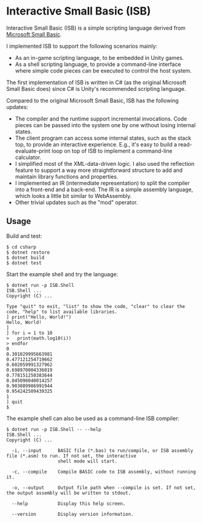 # Interactive Small Basic (ISB)

Interactive Small Basic (ISB) is a simple scripting language derived from
[Microsoft Small Basic](https://github.com/sb).

I implemented ISB to support the following scenarios mainly:

 * As an in-game scripting language, to be embedded in Unity games.
 * As a shell scripting language, to provide a command-line interface where simple code pieces can be executed to
   control the host system.

The first implementation of ISB is written in C# (as the original Microsoft Small Basic does) since C# is Unity's
recommended scripting language.

Compared to the original Microsoft Small Basic, ISB has the following updates:

 * The compiler and the runtime support incremental invocations. Code pieces can be passed into the system one by one
   without losing internal states.
 * The client program can access some internal states, such as the stack top, to provide an interactive experience.
   E.g., it's easy to build a read-evaluate-print loop on top of ISB to implement a command-line calculator.
 * I simplified most of the XML-data-driven logic. I also used the reflection feature to support a way more
   straightforward structure to add and maintain library functions and properties.
 * I implemented an IR (intermediate representation) to split the compiler into a front-end and a back-end. The IR
   is a simple assembly language, which looks a little bit similar to WebAssembly.
 * Other trivial updates such as the "mod" operator.

## Usage

Build and test:

```
$ cd csharp
$ dotnet restore
$ dotnet build
$ dotnet test
```

Start the example shell and try the language:

```
$ dotnet run -p ISB.Shell
ISB.Shell ...
Copyright (C) ...

Type "quit" to exit, "list" to show the code, "clear" to clear the code, "help" to list available libraries.
] print("Hello, World!")
Hello, World!
]
] for i = 1 to 10
>   print(math.log10(i))
> endfor
0
0.301029995663981
0.477121254719662
0.602059991327962
0.698970004336019
0.778151250383644
0.845098040014257
0.903089986991944
0.954242509439325
1
] quit
$
```

The example shell can also be used as a command-line ISB compiler:

```
$ dotnet run -p ISB.Shell -- --help
ISB.Shell ...
Copyright (C) ...

  -i, --input      BASIC file (*.bas) to run/compile, or ISB assembly file (*.asm) to run. If not set, the interactive
                   shell mode will start.

  -c, --compile    Compile BASIC code to ISB assembly, without running it.

  -o, --output     Output file path when --compile is set. If not set, the output assembly will be written to stdout.

  --help           Display this help screen.

  --version        Display version information.
```


